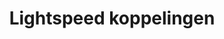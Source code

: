 ---
title: Lightspeed koppelingen
key: lightspeed
image: /images/@stock/Logos/lightspeed-koppelingen.png
link_to: /koppelingen/lightspeed
klass: webshop
layout: koppelingen
referral-url: http://tc.tradetracker.net/?c=23254&m=12&a=289283&u=%2F
---